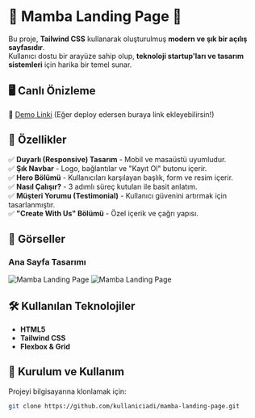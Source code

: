 # 🌟 Mamba Landing Page 🌟

Bu proje, **Tailwind CSS** kullanarak oluşturulmuş **modern ve şık bir açılış sayfasıdır**.  
Kullanıcı dostu bir arayüze sahip olup, **teknoloji startup'ları ve tasarım sistemleri** için harika bir temel sunar.  

## 🖥️ Canlı Önizleme  
🚀 [Demo Linki](#) (Eğer deploy edersen buraya link ekleyebilirsin!)

## 📌 Özellikler
✅ **Duyarlı (Responsive) Tasarım** - Mobil ve masaüstü uyumludur.  
✅ **Şık Navbar** - Logo, bağlantılar ve "Kayıt Ol" butonu içerir.  
✅ **Hero Bölümü** - Kullanıcıları karşılayan başlık, form ve resim içerir.  
✅ **Nasıl Çalışır?** - 3 adımlı süreç kutuları ile basit anlatım.  
✅ **Müşteri Yorumu (Testimonial)** - Kullanıcı güvenini artırmak için tasarlanmıştır.  
✅ **"Create With Us" Bölümü** - Özel içerik ve çağrı yapısı.

## 📸 Görseller
### **Ana Sayfa Tasarımı**
![Mamba Landing Page](assets/images/home1.jpg)
![Mamba Landing Page](assets/images/home2.jpg)

## 🛠️ Kullanılan Teknolojiler
- **HTML5**  
- **Tailwind CSS**  
- **Flexbox & Grid**  

## 🚀 Kurulum ve Kullanım
Projeyi bilgisayarına klonlamak için:

```bash
git clone https://github.com/kullaniciadi/mamba-landing-page.git
